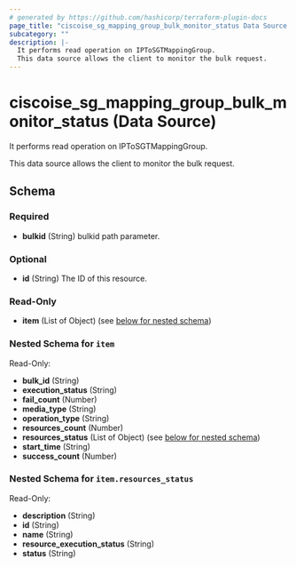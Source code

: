 ```yaml
---
# generated by https://github.com/hashicorp/terraform-plugin-docs
page_title: "ciscoise_sg_mapping_group_bulk_monitor_status Data Source - terraform-provider-ciscoise"
subcategory: ""
description: |-
  It performs read operation on IPToSGTMappingGroup.
  This data source allows the client to monitor the bulk request.
---
```


# ciscoise_sg_mapping_group_bulk_monitor_status (Data Source)

It performs read operation on IPToSGTMappingGroup.

This data source allows the client to monitor the bulk request.



<!-- schema generated by tfplugindocs -->
## Schema

### Required

- **bulkid** (String) bulkid path parameter.

### Optional

- **id** (String) The ID of this resource.

### Read-Only

- **item** (List of Object) (see [below for nested schema](#nestedatt--item))

<a id="nestedatt--item"></a>
### Nested Schema for `item`

Read-Only:

- **bulk_id** (String)
- **execution_status** (String)
- **fail_count** (Number)
- **media_type** (String)
- **operation_type** (String)
- **resources_count** (Number)
- **resources_status** (List of Object) (see [below for nested schema](#nestedobjatt--item--resources_status))
- **start_time** (String)
- **success_count** (Number)

<a id="nestedobjatt--item--resources_status"></a>
### Nested Schema for `item.resources_status`

Read-Only:

- **description** (String)
- **id** (String)
- **name** (String)
- **resource_execution_status** (String)
- **status** (String)


